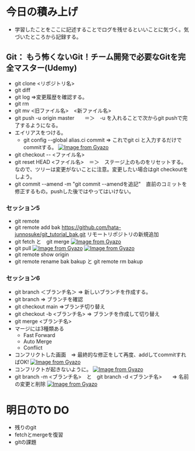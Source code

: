 # 今日の積み上げ
- 学習したことをここに記述することでログを残せるといいことに気づく。気づいたところから記録する。
## Git： もう怖くないGit！チーム開発で必要なGitを完全マスター(Udemy)
  - git clone <リポジトリ名>
  - git diff
  - git log =>変更履歴を確認する。
  - git rm
  - git mv <旧ファイル名>　<新ファイル名>
  - git push -u origin master　　＝＞　-u を入れることで次からgit pushで完了するようになる。
  - エイリアスをつける。
    - git config --global alias.ci commit => これでgit ci と入力するだけでcommitする。
    [![Image from Gyazo](https://i.gyazo.com/3b90a7bc0df963b1a36ad369ac15af7c.png)](https://gyazo.com/3b90a7bc0df963b1a36ad369ac15af7c)
  - git checkout -- <ファイル名>
  - git reset HEAD <ファイル名>　＝＞　ステージ上のものをリセットする。なので、ツリーは変更がないことに注意。変更したい場合はgit checkoutをしよう。
  - git commit --amend -m "git commit --amendを追記"　直前のコミットを修正するもの。pushした後ではやってはいけない。
### セッション5
  - git remote
  - git remote add bak https://github.com/hata-junnosuke/git_tutorial_bak.git リモートリポジトリの新規追加
  - git fetch と　git merge
  [![Image from Gyazo](https://i.gyazo.com/590149be546e9d287dd1fda7cba71dad.png)](https://gyazo.com/590149be546e9d287dd1fda7cba71dad)
  - git pull
  [![Image from Gyazo](https://i.gyazo.com/007b9fb9747417fb885dc6e10d6b1260.png)](https://gyazo.com/007b9fb9747417fb885dc6e10d6b1260)
  [![Image from Gyazo](https://i.gyazo.com/86f96e1dfb21c308de95660867bf5bbd.png)](https://gyazo.com/86f96e1dfb21c308de95660867bf5bbd)
  - git remote show origin
  - git remote rename bak bakup と git remote rm bakup
### セッション6
  - git branch ＜ブランチ名＞ => 新しいブランチを作成する。
  - git branch => ブランチを確認
  - git checkout main =>ブランチ切り替え
  - git checkout -b <ブランチ名> => ブランチを作成して切り替え
  - git merge <ブランチ名>
  - マージには3種類ある
    - Fast Forward
    - Auto Merge
    - Conflict 
  - コンフリクトした画面　=> 最終的な修正をして再度、addしてcommitすればOK!
  [![Image from Gyazo](https://i.gyazo.com/a8000dfbdb33129078aa5b6e36b85070.png)](https://gyazo.com/a8000dfbdb33129078aa5b6e36b85070)
  - コンフリクトが起きないように。
  [![Image from Gyazo](https://i.gyazo.com/af068bdd631ab85eb98e2668fd736f15.png)](https://gyazo.com/af068bdd631ab85eb98e2668fd736f15)
  - git branch -m <ブランチ名>　と　git branch -d <ブランチ名>　　=> 名前の変更と削除
  [![Image from Gyazo](https://i.gyazo.com/ae1de0b23bd55db275764692a39b25a6.png)](https://gyazo.com/ae1de0b23bd55db275764692a39b25a6)

# 明日のTO DO 
- 残りのgit
- fetchとmergeを復習
- gitの課題
  
